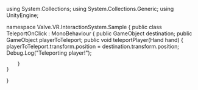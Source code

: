 using System.Collections;
using System.Collections.Generic;
using UnityEngine;

namespace Valve.VR.InteractionSystem.Sample 
{
  public class TeleportOnClick : MonoBehaviour
    {
        public GameObject destination;
        public GameObject playerToTeleport;
        public void teleportPlayer(Hand hand)
        {
            playerToTeleport.transform.position = destination.transform.position;
            Debug.Log("Teleporting player!"); 
           
        }
    }
}
